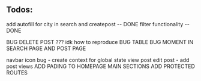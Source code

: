 ## Todos:

add autofill for city in search and createpost -- DONE
filter functionality -- DONE


BUG DELETE POST ??? idk how to reproduce
BUG TABLE 
BUG MOMENT IN SEARCH PAGE AND POST PAGE

navbar icon bug - create context for global state
view post edit post - add post views
ADD PADING TO HOMEPAGE MAIN SECTIONS
ADD PROTECTED ROUTES